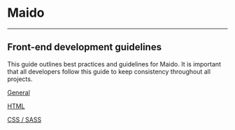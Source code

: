 # Maido

---

## Front-end development guidelines

This guide outlines best practices and guidelines for Maido. It is important that all developers follow this guide to keep consistency throughout all projects.

[General](general.md)

[HTML](html.md)

[CSS / SASS](css.md)